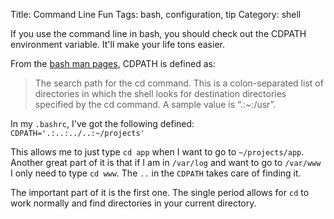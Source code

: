 Title: Command Line Fun
Tags: bash, configuration, tip
Category: shell

If you use the command line in bash, you should check out the CDPATH
environment variable. It'll make your life tons easier.

From the [bash man
pages](http://www.linuxcommand.org/man_pages/bash1.html), CDPATH is
defined as:

> The search path for the cd command. This is a colon-separated list of
> directories in which the shell looks for destination directories
> specified by the cd command. A sample value is “.:\~:/usr”.

In my `.bashrc`, I've got the following defined: ` CDPATH='.:..:../..:~/projects'`

This allows me to just type `cd app` when I want to go to
`~/projects/app`. Another great part of it is that if I am in `/var/log`
and want to go to `/var/www` I only need to type `cd www`. The `..` in
the `CDPATH` takes care of finding it.

The important part of it is the first one. The single period allows for
`cd` to work normally and find directories in your current directory.
